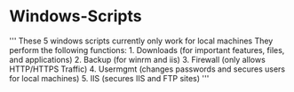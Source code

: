 # Windows-Scripts
'''
These 5 windows scripts currently only work for local machines
They perform the following functions:
    1. Downloads (for important features, files, and applications)
    2. Backup (for winrm and iis)
    3. Firewall (only allows HTTP/HTTPS Traffic)
    4. Usermgmt (changes passwords and secures users for local machines)
    5. IIS (secures IIS and FTP sites)
'''